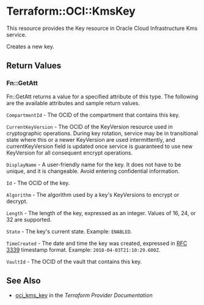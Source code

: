 # Terraform::OCI::KmsKey

This resource provides the Key resource in Oracle Cloud Infrastructure Kms service.

Creates a new key.

## Return Values

### Fn::GetAtt

Fn::GetAtt returns a value for a specified attribute of this type. The following are the available attributes and sample return values.

`CompartmentId` - The OCID of the compartment that contains this key.

`CurrentKeyVersion` - The OCID of the KeyVersion resource used in cryptographic operations. During key rotation, service may be in transitional state where this or a newer KeyVersion are used intermittently, and currentKeyVersion field is updated once service is guaranteed to use new KeyVersion for all consequent encrypt operations.

`DisplayName` - A user-friendly name for the key. It does not have to be unique, and it is changeable. Avoid entering confidential information.

`Id` - The OCID of the key.

`Algorithm` - The algorithm used by a key's KeyVersions to encrypt or decrypt.

`Length` - The length of the key, expressed as an integer. Values of 16, 24, or 32 are supported.

`State` - The key's current state.  Example: `ENABLED`.

`TimeCreated` - The date and time the key was created, expressed in [RFC 3339](https://tools.ietf.org/html/rfc3339) timestamp format.  Example: `2018-04-03T21:10:29.600Z`.

`VaultId` - The OCID of the vault that contains this key.

## See Also

* [oci_kms_key](https://www.terraform.io/docs/providers/oci/r/kms_key.html) in the _Terraform Provider Documentation_